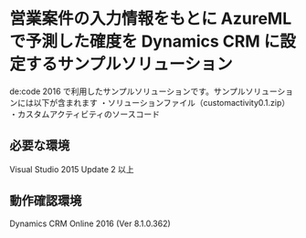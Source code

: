 # 営業案件の入力情報をもとに AzureML で予測した確度を Dynamics CRM に設定するサンプルソリューション

de:code 2016 で利用したサンプルソリューションです。サンプルソリューションには以下が含まれます
・ソリューションファイル（customactivity0.1.zip）
・カスタムアクティビティのソースコード

## 必要な環境

Visual Studio 2015 Update 2 以上

## 動作確認環境

Dynamics CRM Online 2016 (Ver 8.1.0.362)
